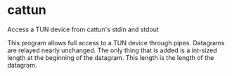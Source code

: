 # cattun

Access a TUN device from cattun's stdin and stdout

This program allows full access to a TUN device through pipes. Datagrams are 
relayed nearly unchanged. The only thing that is added is a int-sized length 
at the beginning of the datagram. This length is the length of the datagram.
